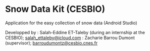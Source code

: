 # Snow Data Kit (CESBIO)
Application for the easy collection of snow data (Android Studio)

Developped by : Salah-Eddine ET-Taleby (during an internship at the CESBIO); salah_ettaleby@icloud.com
              : Zacharie Barrou Dumont (supervisor); barroudumontz@cesbio.cnes.fr
